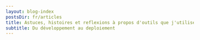 ```yaml
---
layout: blog-index
postsDir: fr/articles
title: Astuces, histoires et reflexions à propos d'outils que j'utilise quotidiennement
subtitle: Du développement au deploiement
---
```

